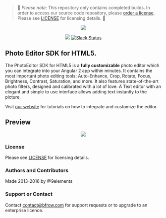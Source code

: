 > :rotating_light: *Please note:* This repository only contains completed builds. In order to access our source code repository, please [order a license](https://www.photoeditorsdk.com/license/new). Please see [LICENSE](https://github.com/imgly/pesdk-html5/blob/master/LICENSE.md) for licensing details. :rotating_light:

<p align="center">
  <img src="https://camo.githubusercontent.com/4c4c8d90e242619972a11baa3c33acaaeb9bad00/687474703a2f2f692e696d6775722e636f6d2f666748314852742e706e67" />
</p>
<p align="center">
  <img src="https://circleci.com/gh/imgly/pesdk-html5/tree/develop.svg?style=shield&circle-token=62c63a2edc1d8f02fe583ac943ddf37846fdd210" />
  <a href="https://pesdk-slack.herokuapp.com/">
    <img src="https://pesdk-slack.herokuapp.com/badge.svg" alt="Slack Status" />
  </a>
</p>

## Photo Editor SDK for HTML5.
The PhotoEditor SDK for HTML5 is a **fully customizable** photo editor which you can integrate into your Angular 2 app within minutes.
It contains the most important photo editing tools;
Auto-Enhance, Crop, Rotate, Focus, Brightness, Contrast, Saturation, and more.
It also features state-of-the-art photo filters, designed and calibrated with a lot of love.
A Text editor with an elegant and simple to use interface allows adding text instantly to the picture.

Visit [our website](https://www.photoeditorsdk.com/documentation/html5/getting-started) for tutorials on how to integrate and customize the editor.

## Preview

<p align="center">
  <img src="http://static.photoeditorsdk.com/html5-editor.gif" />
</p>

### License
Please see [LICENSE](https://github.com/imgly/pesdk-html5/blob/master/LICENSE.md) for licensing details.

### Authors and Contributors
Made 2013-2016 by @9elements

### Support or Contact
Contact contact@bfrow.com for support requests or to upgrade to an enterprise licence.


